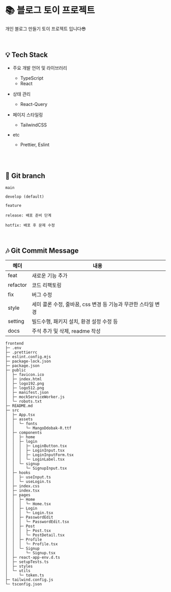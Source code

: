 # 📚 블로그 토이 프로젝트

개인 블로그 만들기 토이 프로젝트 입니다😎

<br>

## 💡 Tech Stack

- 주요 개발 언어 및 라이브러리
  - TypeScript
  - React
- 상태 관리

  - React-Query

- 페이지 스타일링

  - TailwindCSS

- etc
  - Prettier, Eslint

<br>
<br>

## 🚀 Git branch

```
main

develop (default)

feature

release: 배포 준비 단계

hotfix: 배포 후 문제 수정
```

<br>

## 🎶 Git Commit Message

| 헤더     | 내용                                                          |
| -------- | ------------------------------------------------------------- |
| feat     | 새로운 기능 추가                                              |
| refactor | 코드 리팩토링                                                 |
| fix      | 버그 수정                                                     |
| style    | 세미 콜론 수정, 줄바꿈, css 변경 등 기능과 무관한 스타일 변경 |
| setting  | 빌드수행, 패키지 설치, 환경 설정 수정 등                      |
| docs     | 주석 추가 및 삭제, readme 작성                                |


```
frontend
├─ .env
├─ .prettierrc
├─ eslint.config.mjs
├─ package-lock.json
├─ package.json
├─ public
│  ├─ favicon.ico
│  ├─ index.html
│  ├─ logo192.png
│  ├─ logo512.png
│  ├─ manifest.json
│  ├─ mockServiceWorker.js
│  └─ robots.txt
├─ README.md
├─ src
│  ├─ App.tsx
│  ├─ assets
│  │  └─ fonts
│  │     └─ MangoDdobak-R.ttf
│  ├─ components
│  │  ├─ home
│  │  ├─ login
│  │  │  ├─ LoginButton.tsx
│  │  │  ├─ LoginInput.tsx
│  │  │  ├─ LoginInputForm.tsx
│  │  │  └─ LoginLabel.tsx
│  │  └─ signup
│  │     └─ SignupInput.tsx
│  ├─ hooks
│  │  ├─ useInput.ts
│  │  └─ useLogin.ts
│  ├─ index.css
│  ├─ index.tsx
│  ├─ pages
│  │  ├─ Home
│  │  │  └─ Home.tsx
│  │  ├─ Login
│  │  │  └─ Login.tsx
│  │  ├─ PasswordEdit
│  │  │  └─ PasswordEdit.tsx
│  │  ├─ Post
│  │  │  ├─ Post.tsx
│  │  │  └─ PostDetail.tsx
│  │  ├─ Profile
│  │  │  └─ Profile.tsx
│  │  └─ Signup
│  │     └─ Signup.tsx
│  ├─ react-app-env.d.ts
│  ├─ setupTests.ts
│  ├─ styles
│  └─ utils
│     └─ token.ts
├─ tailwind.config.js
└─ tsconfig.json

```